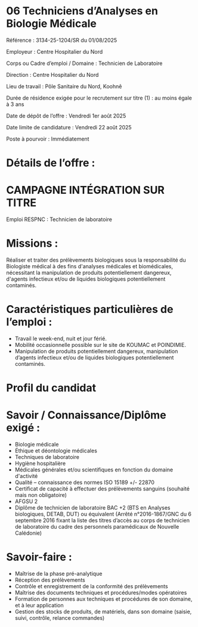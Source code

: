 
# 06 Techniciens d’Analyses en Biologie Médicale

Référence : 3134-25-1204/SR du 01/08/2025

Employeur : Centre Hospitalier du Nord

Corps ou Cadre d’emploi / Domaine : Technicien de Laboratoire

Direction : Centre Hospitalier du Nord

Lieu de travail : Pôle Sanitaire du Nord, Koohnê

Durée de résidence exigée pour le recrutement sur titre (1) : au moins égale à 3 ans

Date de dépôt de l’offre : Vendredi 1er août 2025

Date limite de candidature : Vendredi 22 août 2025

Poste à pourvoir : Immédiatement

# Détails de l’offre :

# CAMPAGNE INTÉGRATION SUR TITRE

Emploi RESPNC : Technicien de laboratoire

# Missions :

Réaliser et traiter des prélèvements biologiques sous la responsabilité du Biologiste médical à des fins d'analyses médicales et biomédicales, nécessitant la manipulation de produits potentiellement dangereux, d'agents infectieux et/ou de liquides biologiques potentiellement contaminés.

# Caractéristiques particulières de l’emploi :

- Travail le week-end, nuit et jour férié.
- Mobilité occasionnelle possible sur le site de KOUMAC et POINDIMIE.
- Manipulation de produits potentiellement dangereux, manipulation d’agents infectieux et/ou de liquides biologiques potentiellement contaminés.

# Profil du candidat

# Savoir / Connaissance/Diplôme exigé :

- Biologie médicale
- Éthique et déontologie médicales
- Techniques de laboratoire
- Hygiène hospitalière
- Médicales générales et/ou scientifiques en fonction du domaine d'activité
- Qualité – connaissance des normes ISO 15189 +/- 22870
- Certificat de capacité à effectuer des prélèvements sanguins (souhaité mais non obligatoire)
- AFGSU 2
- Diplôme de technicien de laboratoire BAC +2 (BTS en Analyses biologiques, DETAB, DUT) ou équivalent (Arrêté n°2016-1867/GNC du 6 septembre 2016 fixant la liste des titres d’accès au corps de technicien de laboratoire du cadre des personnels paramédicaux de Nouvelle Calédonie)

# Savoir-faire :

- Maîtrise de la phase pré-analytique
- Réception des prélèvements
- Contrôle et enregistrement de la conformité des prélèvements
- Maîtrise des documents techniques et procédures/modes opératoires
- Formation de personnes aux techniques et procédures de son domaine, et à leur application
- Gestion des stocks de produits, de matériels, dans son domaine (saisie, suivi, contrôle, relance commandes)
